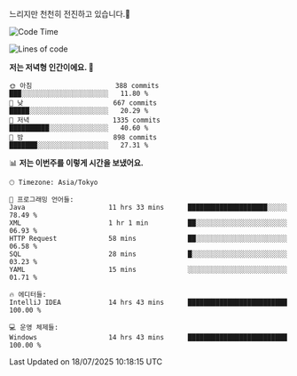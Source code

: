 느리지만 천천히 전진하고 있습니다.🐢

<!--START_SECTION:waka-->
![Code Time](http://img.shields.io/badge/Code%20Time-1%2C650%20hrs%2055%20mins-blue)

![Lines of code](https://img.shields.io/badge/%EC%A0%80%EB%8A%94%20%EC%97%AC%ED%83%9C%EA%B9%8C%EC%A7%80%20-925.5%20thousand%20%EC%A4%84%EC%9D%98%20%EC%BD%94%EB%93%9C%EB%A5%BC%20%EC%9E%91%EC%84%B1%ED%96%88%EC%96%B4%EC%9A%94.-blue)

**저는 저녁형 인간이에요. 🦉** 

```text
🌞 아침                     388 commits         ███░░░░░░░░░░░░░░░░░░░░░░   11.80 % 
🌆 낮　                     667 commits         █████░░░░░░░░░░░░░░░░░░░░   20.29 % 
🌃 저녁                     1335 commits        ██████████░░░░░░░░░░░░░░░   40.60 % 
🌙 밤　                     898 commits         ███████░░░░░░░░░░░░░░░░░░   27.31 % 
```


📊 **저는 이번주를 이렇게 시간을 보냈어요.** 

```text
🕑︎ Timezone: Asia/Tokyo

💬 프로그래밍 언어들: 
Java                     11 hrs 33 mins      ████████████████████░░░░░   78.49 % 
XML                      1 hr 1 min          ██░░░░░░░░░░░░░░░░░░░░░░░   06.93 % 
HTTP Request             58 mins             ██░░░░░░░░░░░░░░░░░░░░░░░   06.58 % 
SQL                      28 mins             █░░░░░░░░░░░░░░░░░░░░░░░░   03.23 % 
YAML                     15 mins             ░░░░░░░░░░░░░░░░░░░░░░░░░   01.71 % 

🔥 에디터들: 
IntelliJ IDEA            14 hrs 43 mins      █████████████████████████   100.00 % 

💻 운영 체제들: 
Windows                  14 hrs 43 mins      █████████████████████████   100.00 % 
```


 Last Updated on 18/07/2025 10:18:15 UTC
<!--END_SECTION:waka-->
